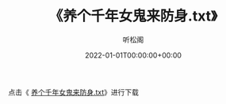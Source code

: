 ﻿---
title:  《养个千年女鬼来防身.txt》
date:   2022-01-01T00:00:00+00:00
author: 听松阁
layout: post
permalink: /养个千年女鬼来防身/
categories: 小说
tags: [小说]
---

点击《 [养个千年女鬼来防身.txt](http://img.660000.xyz/bookstukust/book/bntxt/10/养个千年女鬼来防身.txt)》进行下载